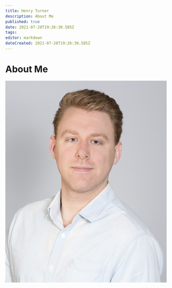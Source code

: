```yaml
---
title: Henry Turner
description: About Me
published: true
date: 2021-07-28T19:26:30.585Z
tags: 
editor: markdown
dateCreated: 2021-07-28T19:26:30.585Z
---
```


# About Me
![henry_17-200-0369cr.jpg](/henry_17-200-0369cr.jpg)

